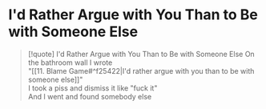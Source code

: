# I'd Rather Argue with You Than to Be with Someone Else

> [!quote] I'd Rather Argue with You Than to Be with Someone Else
On the bathroom wall I wrote  
"[[11. Blame Game#^f25422|I'd rather argue with you than to be with someone else]]"  
I took a piss and dismiss it like "fuck it"  
And I went and found somebody else

